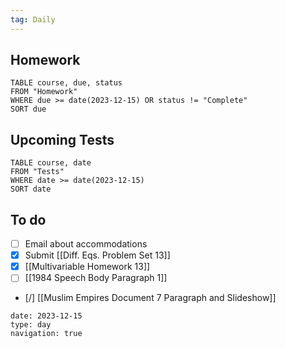 ```yaml
---
tag: Daily
---
```

## Homework
```dataview
TABLE course, due, status
FROM "Homework" 
WHERE due >= date(2023-12-15) OR status != "Complete"
SORT due
```
## Upcoming Tests
```dataview
TABLE course, date
FROM "Tests" 
WHERE date >= date(2023-12-15)
SORT date
```
## To do
- [ ] Email about accommodations
- [x] Submit [[Diff. Eqs. Problem Set 13]]
- [x] [[Multivariable Homework 13]]
- [ ] [[1984 Speech Body Paragraph 1]]
- [/] [[Muslim Empires Document 7 Paragraph and Slideshow]]

```gEvent
date: 2023-12-15
type: day
navigation: true
```